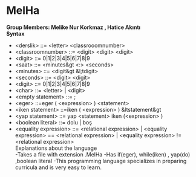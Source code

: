 # MelHa
**Group Members: Melike Nur Korkmaz , Hatice Akıntı <br>
      Syntax** <br>
* &lt;derslik&gt;             ::= &lt;letter&gt; &lt;classrooomnumber&gt; <br>
* &lt;classroomnumber&gt;     ::= &lt;digit&gt; &lt;digit&gt; &lt;digit&gt; <br>
* &lt;digit&gt;               ::= 0|1|2|3|4|5|6|7|8|9 <br>
* &lt;saat&gt;               ::= &lt;minutes&gt &lt;:&gt; &lt;seconds&gt; <br>
* &lt;minutes&gt;             ::= &lt;digit&gt &l;tdigit&gt; <br>
* &lt;seconds&gt;             ::= &lt;digit&gt; &lt;digit&gt;
* &lt;digit&gt;               ::= 0|1|2|3|4|5|6|7|8|9
* &lt;char&gt;                ::= &lt;letter&gt;  |  &lt;digit&gt;
* &lt;empty statement&gt;     ::= ;
* &lt;eger&gt;               ::=eger ( &lt;expression&gt; ) &lt;statement&gt;
* &lt;iken statement&gt;   ::=iken ( &lt;expression&gt; ) &ltstatement&gt
* &lt;yap  statement&gt;      ::= yap &lt;statement&gt; iken (&lt;expression&gt; )
* &lt;boolean literal&gt;     ::= dolu | boş
* &lt;equality expression&gt; ::= &lt;relational expression&gt; | &lt;equality expression&gt; == &lt;relational expression&gt; | &lt;equality expression&gt; != &lt;relational expression&gt; <br>
   Explanations about the language <br> 
  -Takes a file with extension .MelHa
  -Has if(eger), while(iken) , yap(do) ,boolean literal
  -This programming language specializes in preparing curricula and is very easy to learn.
